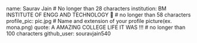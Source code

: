 name: Saurav Jain  # No longer than 28 characters
institution: BM INSTITUTE OF ENGG AND TECHNOLOGY 🚩 # no longer than 58 characters
profile_pic: pic.jpg # Name and extension of your profile picture(ex. mona.png)
quote: A AMAZING COLLEGE LIFE IT WAS !!! # no longer than 100 characters
github_user: souravjain540
